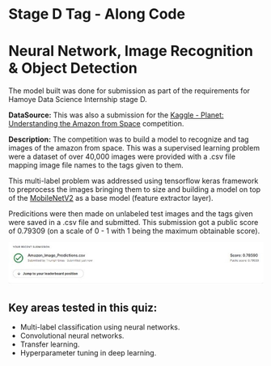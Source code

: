 # Stage D Tag - Along Code

# Neural Network, Image Recognition & Object Detection

The model built was done for submission as part of the requirements for Hamoye Data Science Internship stage D.

**DataSource:** This was also a submission for the [Kaggle - Planet: Understanding the Amazon from Space](https://www.kaggle.com/competitions/planet-understanding-the-amazon-from-space/submissions) competition.

**Description:** The competition was to build a model to recognize and tag images of the amazon from space. This was a supervised learning problem were a dataset of over 40,000 images were provided with a .csv file mapping image file names to the tags given to them. 

This multi-label problem was addressed using tensorflow keras framework to preprocess the images bringing them to size and building a model on top of the [MobileNetV2](https://tfhub.dev/google/imagenet/mobilenet_v2_100_224/feature_vector/4) as a base model (feature extractor layer).

Predicitions were then made on unlabeled test images and the tags given were saved in a .csv file and submitted. This submission got a public score of 0.79309 (on a scale of 0 - 1 with 1 being the maximum obtainable score).

![score](Score_Image.jpeg)

## Key areas tested in this quiz:

- Multi-label classification using neural networks.
- Convolutional neural networks.
- Transfer learning.
- Hyperparameter tuning in deep learning.